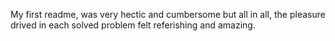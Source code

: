 My first readme,
was very hectic and cumbersome
but all in all, the pleasure drived in each solved 
problem felt referishing and amazing.

